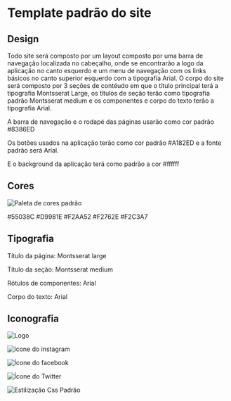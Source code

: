 # Template padrão do site

## Design

Todo site será composto por um layout composto por uma barra de navegação localizada no cabeçalho, onde se encontrarão a logo da aplicação no canto esquerdo e um menu de navegação com os links básicos no canto superior esquerdo com a tipografia Arial. O corpo do site será composto por 3 seções de contéudo em que o título principal terá a tipografia Montsserat Large, os títulos de seção terão como tipografia padrão Montsserat medium e os componentes e corpo do texto terão a tipografia Arial.

A barra de navegação e o rodapé das páginas usarão como cor padrão #8386ED

Os botões usados na aplicação terão como cor padrão #A182ED e a fonte padrão será Arial.

E o background da aplicação terá como padrão a cor #ffffff


## Cores

![Paleta de cores padrão](img/AdobeColor-Paleta%20de%20cores%20site%20(1).jpeg)

 #55038C 
 #D9981E
 #F2AA52
 #F2762E
 #F2C3A7


## Tipografia

Título da página: Montsserat large

Título da seção: Montsserat medium

Rótulos de componentes: Arial

Corpo do texto: Arial


## Iconografia

![Logo](img/LOGO.PNG)

![ícone do instagram](img/instagram.png)

![Ícone do facebook](img/facebook.png)

![Ícone do Twitter](img/twitter.png)

![Estilização Css Padrão](img/estilização-css.jpeg)
